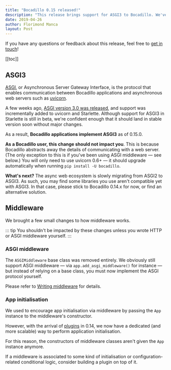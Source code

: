 ```yaml
---
title: "Bocadillo 0.15 released!"
description: "This release brings support for ASGI3 to Bocadillo. We've also seized this opportunity to revamp how middleware works."
date: 2019-04-26
author: Florimond Manca
layout: Post
---
```


If you have any questions or feedback about this release, feel free to [get in touch](/faq.md#getting-in-touch)!

[[toc]]

## ASGI3

[ASGI](https://asgi.readthedocs.io/en/latest/), or Asynchronous Server Gateway Interface, is the protocol that enables communication between Bocadillo applications and asynchronous web servers such as [uvicorn](https://www.uvicorn.org).

A few weeks ago, [ASGI version 3.0 was released](https://www.encode.io/reports/february-2019/), and support was incrementally added to uvicorn and Starlette. Although support for ASGI3 in Starlette is still in beta, we're confident enough that it should land in stable version soon without major changes.

As a result, **Bocadillo applications implement ASGI3** as of 0.15.0.

**As a Bocadillo user, this change should not impact you**. This is because Bocadillo abstracts away the details of communicating with a web server. (The only exception to this is if you've been using ASGI middleware — see below.) You will only need to use uvicorn 0.6+ — it should upgrade automatically when running `pip install -U bocadillo`.

**What's next?** The async web ecosystem is slowly migrating from ASGI2 to ASGI3. As such, you may find some libraries you use aren't compatible yet with ASGI3. In that case, please stick to Bocadillo 0.14.x for now, or find an alternative solution.

## Middleware

We brought a few small changes to how middleware works.

::: tip
You shouldn't be impacted by these changes unless you wrote HTTP or ASGI middleware yourself.
:::

### ASGI middleware

The `ASGIMiddleware` base class was removed entirely. We obviously still support ASGI middleware — via `app.add_asgi_middleware()` for instance — but instead of relying on a base class, you must now implement the ASGI protocol yourself.

Please refer to [Writing middleware](/how-to/middleware.md#asgi-middleware) for details.

### App initialisation

We used to encourage app initialisation via middleware by passing the `App` instance to the middleware's constructor.

However, with the arrival of [plugins](/guides/architecture/plugins.md) in 0.14, we now have a dedicated (and more scalable) way to perform application initialisation.

For this reason, the constructors of middleware classes aren't given the `App` instance anymore.

If a middleware is associated to some kind of initialisation or configuration-related conditional logic, consider building a plugin on top of it.
